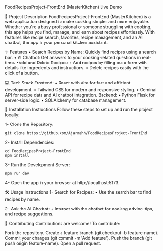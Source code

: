 FoodRecipesProject-FrontEnd (MasterKitchen)
Live Demo

📖 Project Description
FoodRecipesProject-FrontEnd (MasterKitchen) is a web application designed to make cooking simpler and more enjoyable. Whether you're a busy professional or someone struggling with cooking, this app helps you find, manage, and learn about recipes effortlessly. With features like recipe search, favorites, recipe management, and an AI chatbot, the app is your personal kitchen assistant.


✨ Features
• Search Recipes by Name: Quickly find recipes using a search bar.
• AI Chatbot: Get answers to your cooking-related questions in real-time.
•Add and Delete Recipes:
    • Add recipes by filling out a form with details like ingredients and instructions.
    • Delete recipes easily with the click of a button.


💻 Tech Stack
Frontend:
    • React with Vite for fast and efficient development.
    • Tailwind CSS for modern and responsive styling.
    • Geminai API for recipe data and AI chatbot integration.
Backend:
    • Python Flask for server-side logic.
    • SQLAlchemy for database management.


🚀 Installation Instructions
Follow these steps to set up and run the project locally:

1- Clone the Repository:
    
    git clone https://github.com/Ajarmahh/FoodRecipesProject-FrontEnd


2- Install Dependencies:

    cd FoodRecipesProject-FrontEnd
    npm install


3- Run the Development Server:

    npm run dev


4- Open the app in your browser at http://localhost:5173.



🛠️ Usage Instructions
1- Search for Recipes:
    • Use the search bar to find recipes by name.


2- Ask the AI Chatbot:
    • Interact with the chatbot for cooking advice, tips, and recipe suggestions.
      


🤝 Contributing
Contributions are welcome! To contribute:

Fork the repository.
Create a feature branch (git checkout -b feature-name).
Commit your changes (git commit -m 'Add feature').
Push the branch (git push origin feature-name).
Open a pull request.
